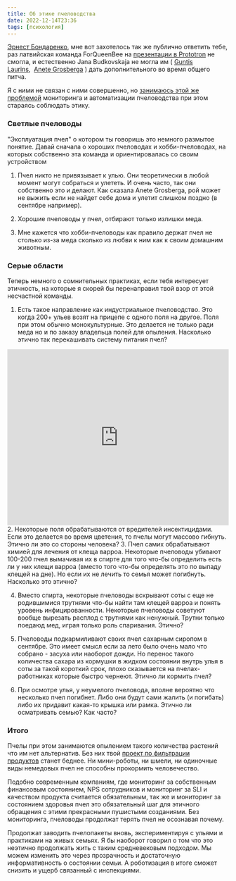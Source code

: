 ```yaml
---
title: Об этике пчеловодства
date: 2022-12-14T23:36
tags: [психология]
---
```


[Эрнест Бондаренко](https://www.facebook.com/ernest.bondarenko), мне вот захотелось так же публично ответить тебе, раз латвийская команда ForQueenBee на [презентации в Prototron](https://fb.watch/hpXIP7lwuQ/) не смогла, и естественно Jana Budkovskaja не могла им ( [Guntis Laurins](https://www.facebook.com/guntis.laurins),  [Anete Grosberga](https://www.facebook.com/aneteg) ) дать дополнительного во время общего питча.

Я с ними не связан с ними совершенно, но [занимаюсь этой же проблемой](https://gratheon.com/) мониторинга и автоматизации пчеловодства при этом стараясь соблюдать этику.  

<!-- truncate -->

### Светлые пчеловоды

"Эксплуатация пчел" о котором ты говоришь это немного размытое понятие. Давай сначала о хороших пчеловодах и хобби-пчеловодах, на которых собственно эта команда и ориентировалась со своим устройством  

1. Пчел никто не привязывает к улью. Они теоретически в любой момент могут собраться и улететь. И очень часто, так они собственно это и делают. Как сказала Anete Grosberga, рой может не выжить если не найдет себе дома и улетит слишком поздно (в сентябре например).  

2. Хорошие пчеловоды у пчел, отбирают только излишки меда.  

3. Мне кажется что хобби-пчеловоды как правило держат пчел не столько из-за меда сколько из любви к ним как к своим домашним животным.

### Серые области

Теперь немного о сомнительных практиках, если тебя интересует этичность, на которые я скорей бы перенаправил твой взор от этой несчастной команды.  

1. Есть такое направление как индустриальное пчеловодство. Это когда 200+ ульев возят на прицепе с одного поля на другое. Поля при этом обычно монокультурные. Это делается не только ради меда но и по заказу владельца полей для опыления. Насколько этично так перекашивать систему питания пчел?

<iframe width="100%" height="400" src="https://www.youtube.com/embed/_AcdxvIq4Uw" title="a first in the world. new system modern mobile beekeeping" frameborder="0" allow="accelerometer; autoplay; clipboard-write; encrypted-media; gyroscope; picture-in-picture; web-share" referrerpolicy="strict-origin-when-cross-origin" allowfullscreen></iframe>
2. Некоторые поля обрабатываются от вредителей инсектицидами. Если это делается во время цветения, то пчелы могут массово гибнуть. Этично ли это со стороны человека?
3. Пчел самих обрабатывают химией для лечения от клеща варроа. Некоторые пчеловоды убивают 100-200 пчел вымачивая их в спирте для того что-бы определить есть ли у них клещи варроа (вместо того что-бы определять это по выпаду клещей на дне). Но если их не лечить то семья может погибнуть. Насколько это этично?  

4. Вместо спирта, некоторые пчеловоды вскрывают соты с еще не родившимися трутнями что-бы найти там клещей варроа и понять уровень инфицированности. Некоторые пчеловоды советуют вообще вырезать расплод с трутнями как ненужный. Трутни только поедаюд мед, играя только роль спаривания. Этично?  

5. Пчеловоды подкармиливают своих пчел сахарным сиропом в сентябре. Это имеет смысл если за лето было очень мало что собрано - засуха или наоборот дожди. Но перенос такого количества сахара из кормушки в жидком состоянии внутрь улья в соты за такой короткий срок, плохо сказывается на пчелах-работниках которые быстро чернеют. Этично ли кормить пчел?

6. При осмотре улья, у неумелого пчеловода, вполне вероятно что несколько пчел погибнет. Либо они будут сами жалить (и погибать) либо их придавит какая-то крышка или рамка. Этично ли осматривать семью? Как часто? 

### Итого

Пчелы при этом занимаются опылением такого количества растений что им нет альтернатив. Без них твой [проект по фильтрации продуктов](http://www.food-filter.com/) станет беднее. Ни мини-роботы, ни шмели, ни одиночные виды немедовых пчел не способны прокормить человечество.

Подобно современным компаниям, где мониторинг за собственным финансовым состоянием, NPS сотрудников и мониторинг за SLI и качеством продукта считается обязательным, так же и мониторинг за состоянием здоровья пчел это обязательный шаг для этичного обращения с этими прекрасными пушистыми созданиями. Без мониторинга, пчеловоды продолжат терять пчел не осознавая почему. 

Продолжат заводить пчелопакеты вновь, экспериментируя с ульями и практиками на живых семьях. Я бы наоборот говорил о том что это неэтично продолжать жить с таким средневековым подходом. Мы можем изменить это через прозрачность и достаточную информативность о состоянии семьи. А роботизация в итоге сможет снизить и ущерб связанный с инспекциями.